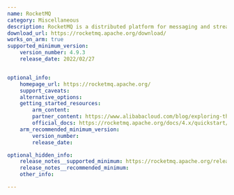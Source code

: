 ```yaml
---
name: RocketMQ
category: Miscellaneous 
description: RocketMQ is a distributed platform for messaging and streaming, designed to provide high-throughput and low-latency communication, ideal for real-time processing, microservices, and event-driven architectures.
download_url: https://rocketmq.apache.org/download/
works_on_arm: true
supported_minimum_version:
    version_number: 4.9.3
    release_date: 2022/02/27


optional_info:
    homepage_url: https://rocketmq.apache.org/
    support_caveats:
    alternative_options:
    getting_started_resources:
        arm_content: 
        partner_content: https://www.alibabacloud.com/blog/exploring-the-new-high-availability-design-of-rocketmq-5-0_600514
        official_docs: https://rocketmq.apache.org/docs/4.x/quickstart/01quickstart
    arm_recommended_minimum_version:
        version_number:
        release_date: 

optional_hidden_info:
    release_notes__supported_minimum: https://rocketmq.apache.org/release-notes/2022/03/04/4.9.3/
    release_notes__recommended_minimum:
    other_info:

---
```

